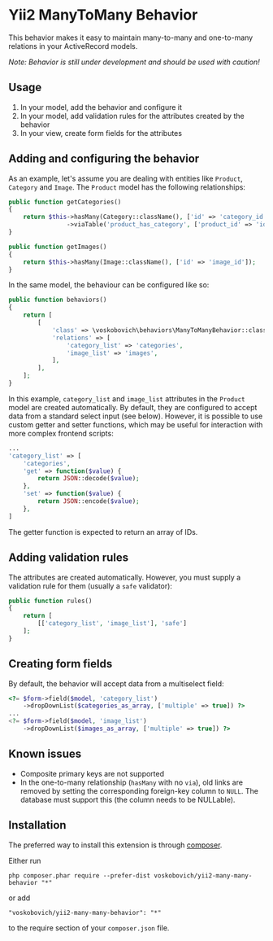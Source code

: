 Yii2 ManyToMany Behavior
========================
This behavior makes it easy to maintain many-to-many and one-to-many relations in your ActiveRecord models.

*Note: Behavior is still under development and should be used with caution!*

Usage
-----
1. In your model, add the behavior and configure it
2. In your model, add validation rules for the attributes created by the behavior
3. In your view, create form fields for the attributes

Adding and configuring the behavior
----------------------------------- 

As an example, let's assume you are dealing with entities like `Product`, `Category` and `Image`. The `Product` model has the following relationships:
```php
public function getCategories()
{
    return $this->hasMany(Category::className(), ['id' => 'category_id'])
                ->viaTable('product_has_category', ['product_id' => 'id']);
}

public function getImages()
{
    return $this->hasMany(Image::className(), ['id' => 'image_id']);
}
```
In the same model, the behaviour can be configured like so:
```php
public function behaviors()
{
    return [
        [
            'class' => \voskobovich\behaviors\ManyToManyBehavior::className(),
            'relations' => [
                'category_list' => 'categories',
				'image_list' => 'images',
            ],
        ],
    ];
}
```
In this example, `category_list` and `image_list` attributes in the `Product` model are created automatically. By default, they are configured to accept data from a standard select input (see below). However, it is possible to use custom getter and setter functions, which may be useful for interaction with more complex frontend scripts:
```php
...
'category_list' => [
    'categories',
    'get' => function($value) {
        return JSON::decode($value);
    },
    'set' => function($value) {
        return JSON::encode($value);
    },
]
```
The getter function is expected to return an array of IDs.

Adding validation rules
-------------------------

The attributes are created automatically. However, you must supply a validation rule for them (usually a `safe` validator):
```php
public function rules()
{
    return [
        [['category_list', 'image_list'], 'safe']
    ];
}
```

Creating form fields
--------------------

By default, the behavior will accept data from a multiselect field:
```php
<?= $form->field($model, 'category_list')
    ->dropDownList($categories_as_array, ['multiple' => true]) ?>
...
<?= $form->field($model, 'image_list')
    ->dropDownList($images_as_array, ['multiple' => true]) ?>
```

Known issues
------------

* Composite primary keys are not supported
* In the one-to-many relationship (`hasMany` with no `via`), old links are removed by setting the corresponding foreign-key column to `NULL`. The database must support this (the column needs to be NULLable).  


Installation
------------

The preferred way to install this extension is through [composer](http://getcomposer.org/download/).

Either run

```
php composer.phar require --prefer-dist voskobovich/yii2-many-many-behavior "*"
```

or add

```
"voskobovich/yii2-many-many-behavior": "*"
```

to the require section of your `composer.json` file.
